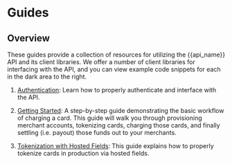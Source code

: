 # Guides

## Overview

These guides provide a collection of resources for utilizing the {{api_name}} API and its client libraries. We offer a number of client libraries for interfacing with the API, and you can view example code snippets for each in the dark area to the right.

1. [Authentication](#authentication): Learn how to properly
authenticate and interface with the API.

2. [Getting Started](#getting-started): A step-by-step guide demonstrating the basic workflow of charging a card. This guide will walk you through provisioning merchant accounts, tokenizing cards, charging those cards, and finally settling (i.e. payout) those funds out to your merchants.

3. [Tokenization with Hosted Fields](#tokenization-with-hosted-fields): This guide
explains how to properly tokenize cards in production via hosted fields.
